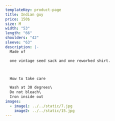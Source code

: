 ```yaml
---
templateKey: product-page
title: Indian guy
price: 150$
size: M
width: "53"
length: "66"
shoulders: "42"
sleeve: "63"
description: |-
  Made of

  one vintage seed sack and one reworked shirt. 



  How to take care

  Wash at 30 degrees\
  Do not bleach\
  Iron inside out
images:
  - image1: ../../static/7.jpg
    image2: ../../static/15.jpg
---
```

